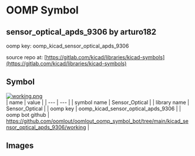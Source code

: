 # OOMP Symbol  
## sensor_optical_apds_9306  by arturo182  
  
oomp key: oomp_kicad_sensor_optical_apds_9306  
  
source repo at: [https://gitlab.com/kicad/libraries/kicad-symbols](https://gitlab.com/kicad/libraries/kicad-symbols)  
## Symbol  
  
[![working.png](working_600.png)](working.png)  
| name | value | 
| --- | --- | 
| symbol name | Sensor_Optical | 
| library name | Sensor_Optical | 
| oomp key | oomp_kicad_sensor_optical_apds_9306 | 
| oomp bot github | https://github.com/oomlout/oomlout_oomp_symbol_bot/tree/main/kicad_sensor_optical_apds_9306/working | 
## Images  

